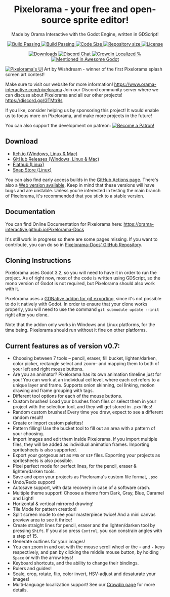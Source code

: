 <p align="center">
    <h1 align = "center">Pixelorama - your free and open-source sprite editor!</h1>
</p>
<p align="center">
    Made by Orama Interactive with the Godot Engine, written in GDScript!
</p>
<p align="center">
    <a href="https://github.com/Orama-Interactive/Pixelorama/actions">
        <img src="https://github.com/Orama-Interactive/Pixelorama/workflows/dev-desktop-builds/badge.svg" alt="Build Passing" />
    </a>
    <a href="https://orama-interactive.github.io/Pixelorama/early_access/">
        <img src="https://github.com/Orama-Interactive/Pixelorama/workflows/dev-web/badge.svg" alt="Build Passing" />
    </a>
    <a href="https://github.com/Orama-Interactive/Pixelorama">
        <img src="https://img.shields.io/github/languages/code-size/Orama-Interactive/Pixelorama.svg" alt="Code Size" />
    </a>
    <a href="https://github.com/Orama-Interactive/Pixelorama">
        <img src="https://img.shields.io/github/repo-size/Orama-Interactive/Pixelorama.svg" alt="Repository size" />
    </a>
    <a href="https://github.com/Orama-Interactive/Pixelorama/blob/master/LICENSE">
        <img src="https://img.shields.io/github/license/Orama-Interactive/Pixelorama.svg" alt="License" />
    </a>
</p>
<p align="center">
    <a href="https://github.com/Orama-Interactive/Pixelorama/releases">
        <img src="https://img.shields.io/github/downloads/Orama-Interactive/Pixelorama/total?color=lightgreen" alt="Downloads" />
    </a>
    <a href="https://discord.gg/GTMtr8s">
        <img src="https://discordapp.com/api/guilds/645793202393186339/embed.png" alt="Discord Chat" />
    </a>
    <a href="https://crowdin.com/project/pixelorama">
        <img src="https://badges.crowdin.net/pixelorama/localized.svg" alt="Crowdin Localized %" />
    </a>
    <a href="https://github.com/godotengine/awesome-godot">
        <img src="https://awesome.re/mentioned-badge.svg" alt="Mentioned in Awesome Godot" />
    </a>
</p>
 
[![Pixelorama's UI](https://static.wixstatic.com/media/673cdd_061f5f9602ea4c35b6d4f3c50713d36a~mv2.png)](https://www.youtube.com/watch?v=NLb0TNxZ27E&list=PLVEP1Zz6BUpBiQC0CB6eNBhhLF4tEwBB-&index=10)
Art by Wishdream - winner of the first Pixelorama splash screen art contest!

Make sure to visit our website for more information! https://www.orama-interactive.com/pixelorama
Join our Discord community server​ where we can discuss about Pixelorama and all our other projects! https://discord.gg/GTMtr8s

If you like, consider helping us by sponsoring this project! It would enable us to focus more on Pixelorama, and make more projects in the future!

You can also support the development on patreon: [![Become a Patron!](https://c5.patreon.com/external/logo/become_a_patron_button.png)](https://patreon.com/OramaInteractive)

## Download
- [Itch.io (Windows, Linux & Mac)](https://orama-interactive.itch.io/pixelorama)
- [GitHub Releases (Windows, Linux & Mac)](https://github.com/Orama-Interactive/Pixelorama/releases)
- [Flathub (Linux)](https://flathub.org/apps/details/com.orama_interactive.Pixelorama)
- [Snap Store (Linux)](https://snapcraft.io/pixelorama)

You can also find early access builds in the [GitHub Actions page](https://github.com/Orama-Interactive/Pixelorama/actions). There's also a [Web version available](https://orama-interactive.github.io/Pixelorama/early_access/).
Keep in mind that these versions will have bugs and are unstable. Unless you're interested in testing the main branch of Pixelorama, it's recommended that you stick to a stable version.

## Documentation
You can find Online Documentation for Pixelorama here: https://orama-interactive.github.io/Pixelorama-Docs

It's still work in progress so there are some pages missing. If you want to contribute, you can do so in [Pixelorama-Docs' GitHub Repository](https://github.com/Orama-Interactive/Pixelorama-Docs).

## Cloning Instructions
Pixelorama uses Godot 3.2, so you will need to have it in order to run the project.
As of right now, most of the code is written using GDScript, so the mono version of Godot is not required, but Pixelorama should also work with it.

Pixelorama uses a [GDNative addon for gif exporting](https://github.com/novhack/godot-gifexporter), since it's not possible to do it natively with Godot. In order to ensure that your clone works properly, you will need to use the command `git submodule update --init` right after you clone.

Note that the addon only works in Windows and Linux platforms, for the time being. Pixelorama should run without it fine on other platforms. 

## Current features as of version v0.7:

- Choosing between 7 tools – pencil, eraser, fill bucket, lighten/darken, color picker, rectangle select and zoom– and mapping them to both of your left and right mouse buttons.
- Are you an animator? Pixelorama has its own animation timeline just for you! You can work at an individual cel level, where each cel refers to a unique layer and frame. Supports onion skinning, cel linking, motion drawing and frame grouping with tags.
- Different tool options for each of the mouse buttons.
- Custom brushes! Load your brushes from files or select them in your project with the selection tool, and they will get stored in `.pxo` files!
- Random custom brushes! Every time you draw, expect to see a different random result!
- Create or import custom palettes!
- Pattern filling! Use the bucket tool to fill out an area with a pattern of your choosing.
- Import images and edit them inside Pixelorama. If you import multiple files, they will be added as individual animation frames. Importing spritesheets is also supported.
- Export your gorgeous art as `PNG` or `GIF` files. Exporting your projects as spritesheets is also possible.
- Pixel perfect mode for perfect lines, for the pencil, eraser & lighten/darken tools.
- Save and open your projects as Pixelorama's custom file format, `.pxo`
- Undo/Redo support!
- Autosave support, with data recovery in case of a software crash.
- Multiple theme support! Choose a theme from Dark, Gray, Blue, Caramel and Light!
- Horizontal & vertical mirrored drawing!
- Tile Mode for pattern creation!
- Split screen mode to see your masterpiece twice! And a mini canvas preview area to see it thrice!
- Create straight lines for pencil, eraser and the lighten/darken tool by pressing `Shift`. If you also press `Control`, you can constrain angles with a step of 15.
- Generate outlines for your images!
- Υou can zoom in and out with the mouse scroll wheel or the `+` and `-` keys respectively, and pan by clicking the middle mouse button, by holding `Space` or with the arrow keys!
- Keyboard shortcuts, and the ability to change their bindings.
- Rulers and guides!
- Scale, crop, rotate, flip, color invert, HSV-adjust and desaturate your images!
- Multi-language localization support! See our [Crowdin page](https://crowdin.com/project/pixelorama) for more details.
